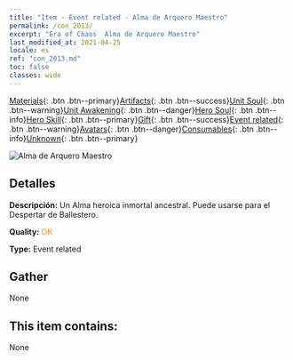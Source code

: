```yaml
---
title: "Item - Event related - Alma de Arquero Maestro"
permalink: /con_2013/
excerpt: "Era of Chaos  Alma de Arquero Maestro"
last_modified_at: 2021-04-25
locale: es
ref: "con_2013.md"
toc: false
classes: wide
---
```

 [Materials](/ItemsES/){: .btn .btn--primary}[Artifacts](/ItemsES/Artifacts/){: .btn .btn--success}[Unit Soul](/ItemsES/UnitSoul/){: .btn .btn--warning}[Unit Awakening](/ItemsES/UnitAwakening/){: .btn .btn--danger}[Hero Soul](/ItemsES/HeroSoul/){: .btn .btn--info}[Hero Skill](/ItemsES/HeroSkill/){: .btn .btn--primary}[Gift](/ItemsES/Gift/){: .btn .btn--success}[Event related](/ItemsES/Events/){: .btn .btn--warning}[Avatars](/ItemsES/Avatars/){: .btn .btn--danger}[Consumables](/ItemsES/Consumables/){: .btn .btn--info}[Unknown](/ItemsES/Unknown/){: .btn .btn--primary}

 ![Alma de Arquero Maestro](/images/t/juexing_102.jpg)

## Detalles
 **Descripción:** Un Alma heroica inmortal ancestral. Puede usarse para el Despertar de Ballestero.

 **Quality:** <span style="color: #FF8C00">OK</span>

 **Type:** Event related

## Gather

  None

## This item contains:

  None

